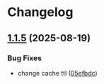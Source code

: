# Changelog

## [1.1.5](https://github.com/bernikr/availability-calendar/compare/v1.1.4...v1.1.5) (2025-08-19)


### Bug Fixes

* change cache ttl ([05efbdc](https://github.com/bernikr/availability-calendar/commit/05efbdc4388572a2c40071451edfe9231320504d))
